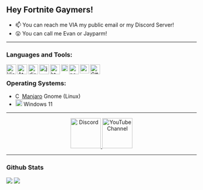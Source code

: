 ## Hey Fortnite Gaymers!

- 📫 You can reach me VIA my public email or my Discord Server!
- 😮 You can call me Evan or Jayparm!
  
 ---

### Languages and Tools:

<img align="left" alt="Visual Studio Code" width="26px" src="https://i.imgur.com/LwSdAlE.png" />
<img align="left" alt="Atom" width="26px" src="https://i.imgur.com/YRDq6lc.png" />
<img align="left" alt="discord.js" width="26px" src="https://i.imgur.com/SI1DZf3.png" />
<img align="left" alt="js" width="26px" src="https://i.imgur.com/3u1wzwE.png" />
<img align="left" alt="html" width="26px" src="https://i.imgur.com/1VQeKGP.png" />
<img align="left" alt="css" width="18px" src="https://i.imgur.com/Zsnk6xl.png" />
<img align="left" alt="node.js" width="26px" src="https://i.imgur.com/tYLFZBh.png" />
<img align="left" alt="python" width="24px" src="https://upload.wikimedia.org/wikipedia/commons/thumb/c/c3/Python-logo-notext.svg/768px-Python-logo-notext.svg.png" />
<img align="left" alt="C#" width="26px" src="https://i.imgur.com/vFgowAJ.png" /> <br />

### Operating Systems:
- <img alt="C#" width="14px" src="https://i.imgur.com/EjHy8p6.png" /> [Manjaro](https://manjaro.org/) Gnome (Linux)
- <img alt="C#" width="18px" src="https://www.getmyos.com/app_public/files/t/1/2021/06/windows_11_logo_by_getmyos.png" /> Windows 11

---
<div align="center">
  <a href="https://discord.gg/9gSHNHQyM3" target="_blank">
    <img src="https://user-images.githubusercontent.com/59381835/92191514-d649ad80-ee18-11ea-9bc4-e95c7a122a99.png" alt="Discord" width="80"/>
  </a>
  <a href="https://www.youtube.com/channel/UCW3jr6-LQ2OPBxFuzPiECcg" target="_blank">
    <img src="https://user-images.githubusercontent.com/59381835/92191346-676c5480-ee18-11ea-8240-e416eb1a5b5d.png" alt="YouTube Channel" width="80"/>
  </a>
</div>

---

### Github Stats
![](https://github.com/Jayparm/github-stats/blob/master/generated/overview.svg)
![](https://github.com/Jayparm/github-stats/blob/master/generated/languages.svg)



